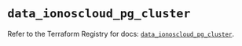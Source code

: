 # `data_ionoscloud_pg_cluster`

Refer to the Terraform Registry for docs: [`data_ionoscloud_pg_cluster`](https://registry.terraform.io/providers/ionos-cloud/ionoscloud/6.7.7/docs/data-sources/pg_cluster).
